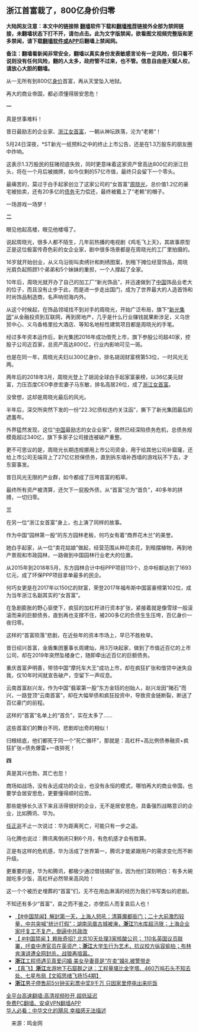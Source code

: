  <!-- 面包屑导航 --> <h2>浙江首富栽了，800亿身价归零</h2> <p class="notice"><b>大陆网友注意：本文中的链接除 <a href="https://github.com/bannedbook/fanqiang" >翻墙</a>软件下载和<a href="https://github.com/killgcd/justmysocks/blob/master/README.md">翻墙推荐</a>链接外全部为禁网链接，未翻墙状态下打不开，请勿点击。此为文字版禁闻，欲看图文视频完整版和更多禁闻，请下载<a href="https://github.com/bannedbook/fanqiang">翻墙软件或APP</a>后翻墙上禁闻网。</p><p>备注：翻墙看新闻非常安全，翻墙以真实身份发表敏感言论有一定风险，但只看不说则没有任何风险，翻的人太多，政府管不过来，也不管。信息自由是天赋人权，请放心大胆的翻墙。</b></p>  <div class="entry"> <p>从一无所有到800亿<a href="https://www.bannedbook.org/bnews/tag/%E8%BA%AB%E4%BB%B7/" class="st_tag internal_tag" rel="tag" title="标签 身价 下的日志">身价</a>首富，再从天堂坠入地狱。</p> <p>再大的商业帝国，都必须懂得居安思危！</p> <p><strong>一</strong></p> <p>真是世事难料！</p> <p>昔日最励志的企业家、<a href="https://www.bannedbook.org/bnews/tag/%e6%b5%99%e6%b1%9f/" class="st_tag internal_tag" rel="tag" title="标签 浙江 下的日志">浙江</a><a href="https://www.bannedbook.org/bnews/tag/%e5%a5%b3%e9%a6%96%e5%af%8c/" class="st_tag internal_tag" rel="tag" title="标签 女首富 下的日志">女首富</a>，一朝从神坛跌落，沦为“老赖”！</p> <p>5月24日深夜，*ST新光一纸预料之中的终止上市公告，还是在1.3万股东的朋友圈中炸响。</p> <p>这表示1.3万股民的狂赌彻底失败，同时更意味着这家资产曾高达800亿的浙江巨头，将在一个月后被摘牌，如今仅剩的57亿市值，最终只会留下一个零头。</p> <p>最痛苦的，莫过于白手起家创立了这家公司的“女首富”<a href="https://www.bannedbook.org/bnews/tag/%E5%91%A8%E6%99%93%E5%85%89/" class="st_tag internal_tag" rel="tag" title="标签 周晓光 下的日志">周晓光</a>，总价值1.2亿的豪宅被拍卖，还有20多亿的<a href="https://www.bannedbook.org/bnews/tag/%e5%80%ba%e5%8a%a1/" class="st_tag internal_tag" rel="tag" title="标签 债务 下的日志">债务</a>无力偿还，最终被戴上了“老赖”的帽子。</p> <p>一场游戏一场梦！</p> <p><strong>二</strong></p> <p>眼见他起高楼，眼见他楼塌了。</p> <p>说起周晓光，很多人都不陌生，几年前热播的电视剧《鸡毛飞上天》，其故事原型正是这位极富传奇色彩的女企业家，剧中很多场景都是在周晓光的工厂里拍摄的。</p>  <p>16岁就开始创业，从义乌沿街叫卖绣针和刺绣图案，到租下摊位经营饰品，周晓光肩负起照顾1个弟弟和5个妹妹的重担，一个人撑起了全家。</p> <p>10年后，周晓光就开办了自己的加工厂“新光饰品”，并迅速做到了<span class='wp_keywordlink_affiliate'><a href="https://www.bannedbook.org/" title="中国" target="_blank">中国</a></span>饰品业老大的位子，而且没有止步于此，而是进一步走出国门，成为了世界最大的人造首饰和时尚饰品制造商，名声响彻海内外。</p> <p>从这个时候起，在饰品领域找不到对手的周晓光，开始广泛布局，旗下“<a href="https://www.bannedbook.org/bnews/tag/%E6%96%B0%E5%85%89%E9%9B%86%E5%9B%A2/" class="st_tag internal_tag" rel="tag" title="标签 新光集团 下的日志">新光集团</a>”从金融投资到互联网，再到房地产，几乎是什么行业赚钱就果断涉足，义乌世贸中心、义乌香格里拉大酒店、等知名地标性建筑项目都是周晓光的手笔。</p> <p>经过多年资本运作后，新光集团2016年成功借壳上市，旗下参股公司超40家，控股子公司近百家，总资产高达800亿，行业内影响可见一斑。</p> <p>也是在同一年，周晓光夫妇以300亿身价，排名胡润财富榜第53位，一时风光无两。</p> <p>两年后的2018年3月，周晓光登上了胡润全球白手起家富豪榜，以36亿美元财富，力压百度CEO李彦宏妻子马东敏，排名高居26位，成了<a href="https://www.bannedbook.org/bnews/tag/%E6%B5%99%E6%B1%9F%E5%A5%B3%E9%A6%96%E5%AF%8C/" class="st_tag internal_tag" rel="tag" title="标签 浙江女首富 下的日志">浙江女首富</a>。</p> <p>没曾想，这却是周晓光最后的风光。</p> <p>半年后，深交所突然下发的一份“22.3亿债权违约关注函”，撕下了新光集团最后的遮羞布。</p> <p>外界猛然发现，这位“<a href="https://www.bannedbook.org/bnews/tag/%E4%B8%AD%E5%9B%BD/" class="st_tag internal_tag" rel="tag" title="标签 中国 下的日志">中国</a>最励志的女企业家”，居然已经深陷债务危机，总债务规模竟超过340亿，旗下多家子公司接连被破产重整。</p> <p>更不可思议的是，周晓光长期违规挪用上市公司资金，用于给其他公司补窟窿，还给上市公司无端背上了27亿亿担保债务，直到拆东墙补西墙的游戏玩不下去，才东窗事发。</p> <p>昔日风光无限的产业群，如今都成了压垮首富的稻草。</p> <p>最终所有资产被清算，还欠下一屁股外债，从“首富”沦为“首负”，40多年的拼搏，一切归零。</p>  <p><strong>三</strong></p> <p>在另一位“浙江女首富”身上，也上演了同样的故事。</p> <p>作为中国“园林第一股”的东方园林老板，何巧女有着“商界花木兰”的美誉。</p> <p>她白手起家，从一位“卖花姑娘”做起，经营范围从种花卖花，到租摆植物，再到地产景观和市政园林，一路做到中国园林行业老大的位置。</p> <p>从2015年到2018年5月，东方园林合计中标PPP项目113个，总中标额达到了1693亿元，成了环保PPP项目拿单最多的民企。</p> <p>何巧女更是在2017年以150亿的财富，荣登2017年福布斯中国富豪榜第102位，成为当年浙江名副其实的“女首富”。</p> <p>在急剧膨胀的野心驱使下，疯狂的加杠杆进行资本扩张，紧接着就是像雪球一般滚滚而来的巨额债务，直到再也支撑不住，被200多亿的负债生生压垮，百亿身价一夜归零。</p> <p>这样的“首富陨落”悲剧，在近些年的资本市场上，早已不胜枚举。</p> <p>昔日绍兴首富，金盾集团董事长周建灿，用3万块起家，做到了市值近百亿的上市公司，却在2019年突然坠楼身亡，随即牵出近百亿的巨额债务。</p> <p>重庆首富尹明善，带领中国“摩托车大王”成功上市，却在疯狂扩张和借贷中迷失自我，仅10年时间就宣告破产，空留下一声叹息。</p> <p>云南首富赵兴龙，作为中国“翡翠第一股”东方金钰的创始人，赵兴龙因“赌石”而兴，一路登顶“云南首富”，却在大幅举债和疯狂投资中，导致资金链断裂，断送了百亿豪门的前程。</p> <p>这样的“首富”名单上的“首负”，实在太多了……</p>  <p>这些首富们的舞台不同，悲剧却出奇的相似！</p> <p>归根结底，他们都死于同一个“死亡循环”，那就是：高杠杆+高比例债券融资+疯狂扩张=债务爆雷+一夜猝死！</p> <p><strong>四</strong></p> <p>真是其兴也勃，其亡也忽！</p> <p>商场如战场，没有永远成功的企业，也没有永恒的模式，哪怕再大的商业帝国，也要学会居安思危，更要懂得顺时应势。</p> <p>那些能够长久活下来且活得很好的企业，无不是居安思危，具备强烈战略意识的企业，比如腾讯、华为。</p> <p><a href="https://www.bannedbook.org/bnews/tag/%E4%BB%BB%E6%AD%A3%E9%9D%9E/" class="st_tag internal_tag" rel="tag" title="标签 任正非 下的日志">任正非</a>不止一次说过：华为距离死亡，可能只有一步之遥。</p> <p>马化腾也说过：腾讯离倒闭只剩6个月，有危机感才会有胜算。</p> <p>正是有这样的危机感，华为活成了世界第一，腾讯才能紧跟用户的需求变化而不断升级。</p> <p>更重要的是，华为和腾讯，都极少通过借钱搞扩张，因为他们深刻明白：有多大碗就吃多少饭，高杠杆必然带来高风险！</p> <p>这一个个被历史埋葬的“首富”们，无不在用血淋漓的经历为我们书写类似的悲剧。</p> <p>不知还有多少“首富”，哀之而不鉴之，亦使后人而复哀后人也！</p>  <div id="taboola-mid-1"></div>  <ul class='op-related-articles' title='相关阅读'> <li><a href='https://www.bannedbook.org/bnews/bannedvideo/20220603/1740889.html' target='_blank'>【#中国禁闻】解封第一天，上海人怒吼：清算魔都衙门；二十大前激烈较量，中共突喊“统计打假”；湖南凤凰古城被淹，<b>浙江</b>11水库超汛限；上海企业家吁复工不复产，倒逼中共政改</a></li> <li><a href='https://www.bannedbook.org/bnews/bannedvideo/20220530/1739161.html' target='_blank'>【 #中国禁闻 】赖账奇招? 北京10天处理3家核酸公司； 110名英国议员联署，吁查中港官员在英资产；<b>浙江</b>大学生行为艺术，抗议校方纵容偷拍；布林肯演讲遭全网封杀，战狼再喧嚣。</a></li> <li><a href='https://www.bannedbook.org/bnews/cbnews/20220529/1739103.html' target='_blank'><b>浙江</b>工程师遇见真爱闪婚 美女孕妻竟是“在卖”婚礼被警带走</a></li> <li><a href='https://www.bannedbook.org/bnews/bannedvideo/20220529/1738890.html' target='_blank'>【真飞】<b>浙江</b>龙游地下石窟群之谜：工程量堪比金字塔、460万吨石头不知去处、七星布局【文昭思绪飞扬154期】</a></li> <li><a href='https://www.bannedbook.org/bnews/cbnews/20220528/1738670.html' target='_blank'><b>浙江</b>男子停售前5分钟买彩票中奖9千万 只因家里停电出来吃饭</a></li> </ul> <p class="texttj"> <a href="https://github.com/bannedbook/fanqiang/wiki/V2ray%E6%9C%BA%E5%9C%BA" target="_blank">全平台高速翻墙:高清视频秒开,超低延迟</a><br/> <a href="https://github.com/bannedbook/fanqiang/wiki/%E7%A6%81%E9%97%BB%E7%BD%91%E5%AE%89%E5%8D%93%E7%BF%BB%E5%A2%99%E6%96%B0%E9%97%BBAPP" target="_blank">免费PC翻墙、安卓VPN翻墙APP</a><br/> <a href="https://www.bannedbook.org/bnews/comments/20220220/1694796.html" target="_blank">华人必看：中华文化的飓风 幸福感无法描述</a> </p><p class="src-info">　来源：鸣金网 </p><a name='sharetosocial'></a>  <div style="margin-bottom:5px;padding-bottom:5px;clear:both"> <div id="archive-pix-1" class="banner-ads"> <!-- AuctionX Display platform tag START --> <div id="27602x728x90x621x_ADSLOT1" clicktrack="%%CLICK_URL_ESC%%"></div>  <!-- AuctionX Display platform tag END --> </div> <div id="archive-pix-2" class="banner-ads"> <!-- AuctionX Display platform tag START --> <div id="27556x300x250x621x_ADSLOT1" clicktrack="%%CLICK_URL_ESC%%" style="margin:0 auto;text-align:center"></div>  <!-- AuctionX Display platform tag END --> </div> </div>  <div id="archive-pix-1" class="banner-ads"> <!-- AuctionX Display platform tag START --> <div id="27603x728x90x621x_ADSLOT1" clicktrack="%%CLICK_URL_ESC%%"></div>  <!-- AuctionX Display platform tag END --> </div> </div><!--END ENTRY--> 